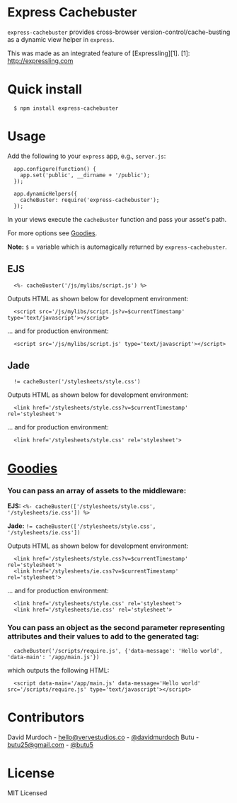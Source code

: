 
# Express Cachebuster

`express-cachebuster` provides cross-browser version-control/cache-busting as a dynamic view helper in `express`.

This was made as an integrated feature of [Expressling][1].
[1]: http://expressling.com


# Quick install

      $ npm install express-cachebuster

# Usage

Add the following to your `express` app, e.g., `server.js`:

      app.configure(function() {
        app.set('public', __dirname + '/public');
      });

      app.dynamicHelpers({
        cacheBuster: require('express-cachebuster');
      });


In your views execute the `cacheBuster` function and pass your asset's path.

For more options see <a href="#goodies">Goodies</a>.

**Note:** `$` = variable which is automagically returned by `express-cachebuster`.

## EJS

      <%- cacheBuster('/js/mylibs/script.js') %>

Outputs HTML as shown below for development environment:

      <script src='/js/mylibs/script.js?v=$currentTimestamp' type='text/javascript'></script>

&hellip; and for production environment:

      <script src='/js/mylibs/script.js' type='text/javascript'></script>

## Jade

      != cacheBuster('/stylesheets/style.css')

Outputs HTML as shown below for development environment:

      <link href='/stylesheets/style.css?v=$currentTimestamp' rel='stylesheet'>

&hellip; and for production environment:

      <link href='/stylesheets/style.css' rel='stylesheet'>

# <a href="#goodies" name="goodies">Goodies</a>

### You can pass an array of assets to the middleware:

**EJS:** `<%- cacheBuster(['/stylesheets/style.css', '/stylesheets/ie.css']) %>`

**Jade:** `!= cacheBuster(['/stylesheets/style.css', '/stylesheets/ie.css'])`

Outputs HTML as shown below for development environment:

      <link href='/stylesheets/style.css?v=$currentTimestamp' rel='stylesheet'>
      <link href='/stylesheets/ie.css?v=$currentTimestamp' rel='stylesheet'>

&hellip; and for production environment:

      <link href='/stylesheets/style.css' rel='stylesheet'>
      <link href='/stylesheets/ie.css' rel='stylesheet'>

### You can pass an object as the second parameter representing attributes and their values to add to the generated tag:

      cacheBuster('/scripts/require.js', {'data-message': 'Hello world', 'data-main': '/app/main.js'})

which outputs the following HTML:

      <script data-main='/app/main.js' data-message='Hello world' src='/scripts/require.js' type='text/javascript'></script>

# Contributors

David Murdoch - <hello@vervestudios.co> - [@davidmurdoch](https://github.com/davidmurdoch)
Butu - <butu25@gmail.com> - [@butu5](https://github.com/butu5)

# License

MIT Licensed
